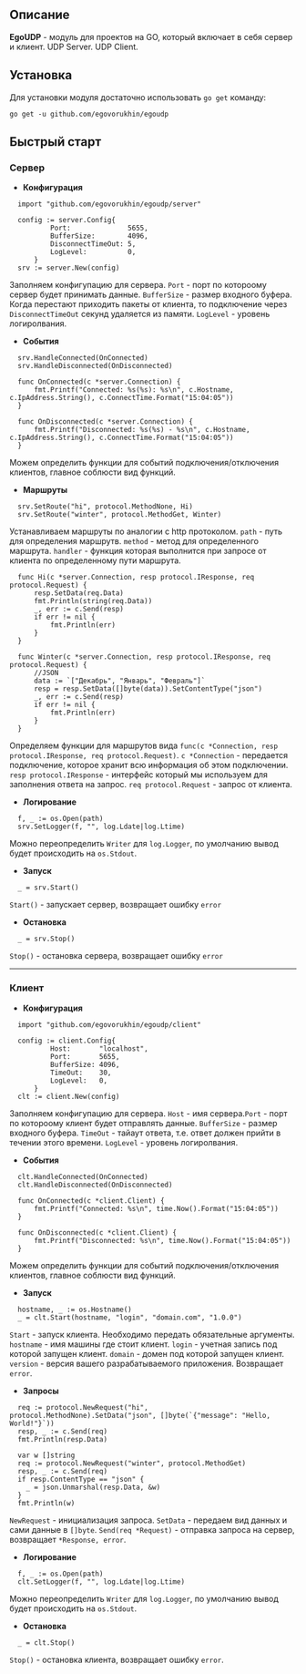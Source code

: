## **Описание**

**EgoUDP** - модуль для проектов на GO, который включает в себя сервер и клиент. UDP Server. UDP Client.

## **Установка**

Для установки модуля доcтаточно использовать `go get` команду:
```
go get -u github.com/egovorukhin/egoudp
```
## **Быстрый старт**

### Сервер
* **Конфигурация**

```golang
  import "github.com/egovorukhin/egoudp/server"

  config := server.Config{
          Port:              5655,
          BufferSize:        4096,
          DisconnectTimeOut: 5,
          LogLevel:          0,
      }
  srv := server.New(config)
```
Заполняем конфигупацию для сервера. `Port` - порт по котороому сервер будет принимать данные. `BufferSize` - размер входного буфера. Когда перестают приходить пакеты от клиента, то подключение через `DisconnectTimeOut` секунд удаляется из памяти. `LogLevel` - уровень логиролвания.

* **События**
```golang
  srv.HandleConnected(OnConnected)
  srv.HandleDisconnected(OnDisconnected)
```
```golang
  func OnConnected(c *server.Connection) {
      fmt.Printf("Connected: %s(%s): %s\n", c.Hostname, c.IpAddress.String(), c.ConnectTime.Format("15:04:05"))
  }

  func OnDisconnected(c *server.Connection) {
      fmt.Printf("Disconnected: %s(%s) - %s\n", c.Hostname, c.IpAddress.String(), c.ConnectTime.Format("15:04:05"))
  }
```
Можем определить функции для событий подключения/отключения клиентов, главное соблюсти вид функций.

* **Маршруты**
```
  srv.SetRoute("hi", protocol.MethodNone, Hi)
  srv.SetRoute("winter", protocol.MethodGet, Winter)
```
Устанавливаем маршруты по аналогии с http протоколом. `path` - путь для определения маршрутв. `method` - метод для определенного маршрута. `handler` - функция которая выполнится при запросе от клиента по определенному пути маршрута.
```
  func Hi(c *server.Connection, resp protocol.IResponse, req protocol.Request) {
      resp.SetData(req.Data)
      fmt.Println(string(req.Data))
      _, err := c.Send(resp)
      if err != nil {
          fmt.Println(err)
      }
  }

  func Winter(c *server.Connection, resp protocol.IResponse, req protocol.Request) {
      //JSON
      data := `["Декабрь", "Январь", "Февраль"]`
      resp = resp.SetData([]byte(data)).SetContentType("json")
      _, err := c.Send(resp)
      if err != nil {
          fmt.Println(err)
      }
  }
```
Определяем функции для маршрутов вида `func(c *Connection, resp protocol.IResponse, req protocol.Request)`. `c *Connection` - передается подключение, которое хранит всю информация об этом подключении. `resp protocol.IResponse` - интерфейс который мы используем для заполнения ответа на запрос. `req protocol.Request` - запрос от клиента.

* **Логирование**
```
  f, _ := os.Open(path)
  srv.SetLogger(f, "", log.Ldate|log.Ltime)
```
Можно переопределить `Writer` для `log.Logger`, по умолчанию вывод будет происходить на `os.Stdout`.

* **Запуск**

```
  _ = srv.Start()
```
`Start()` - запускает сервер, возвращает ошибку `error`

* **Остановка**
```
  _ = srv.Stop()
```
`Stop()` - остановка сервера, возвращает ошибку `error`

---

### Клиент

* **Конфигурация**
```
  import "github.com/egovorukhin/egoudp/client"

  config := client.Config{
          Host:       "localhost",
          Port:       5655,
          BufferSize: 4096,
          TimeOut:    30,
          LogLevel:   0,
      }
  clt := client.New(config)
```
Заполняем конфигупацию для сервера. `Host` - имя сервера.`Port` - порт по котороому клиент будет отправлять данные. `BufferSize` - размер входного буфера. `TimeOut` - тайаут ответа, т.е. ответ должен прийти в течении этого времени. `LogLevel` - уровень логиролвания.

* **События**
```golang
  clt.HandleConnected(OnConnected)
  clt.HandleDisconnected(OnDisconnected)
```
```golang
  func OnConnected(c *client.Client) {
      fmt.Printf("Connected: %s\n", time.Now().Format("15:04:05"))
  }

  func OnDisconnected(c *client.Client) {
      fmt.Printf("Disconnected: %s\n", time.Now().Format("15:04:05"))
  }
```
Можем определить функции для событий подключения/отключения клиентов, главное соблюсти вид функций.

* **Запуск**
```
  hostname, _ := os.Hostname()
  _ = clt.Start(hostname, "login", "domain.com", "1.0.0")
```
`Start` - запуск клиента. Необходимо передать обязательные аргументы. `hostname` - имя машины где стоит клиент. `login` - учетная запись под которой запущен клиент. `domain` - домен под которой запущен клиент. `version` - версия вашего  разрабатываемого приложения. Возвращает `error`.

* **Запросы**
```
  req := protocol.NewRequest("hi", protocol.MethodNone).SetData("json", []byte(`{"message": "Hello, World!"}`))
  resp, _ := c.Send(req)
  fmt.Println(resp.Data)
```
```
  var w []string
  req := protocol.NewRequest("winter", protocol.MethodGet)
  resp, _ := c.Send(req)
  if resp.ContentType == "json" {
  	_ = json.Unmarshal(resp.Data, &w)
  }
  fmt.Println(w)

```
`NewRequest` - инициализация запроса. `SetData` - передаем вид данных и сами данные в `[]byte`. `Send(req *Request)` - отправка запроса на сервер, возвращает `*Response, error`.

* **Логирование**
```
  f, _ := os.Open(path)
  clt.SetLogger(f, "", log.Ldate|log.Ltime)
```
Можно переопределить `Writer` для `log.Logger`, по умолчанию вывод будет происходить на `os.Stdout`.

* **Остановка**
```
  _ = clt.Stop()
```
`Stop()` - остановка клиента, возвращает ошибку `error`.
